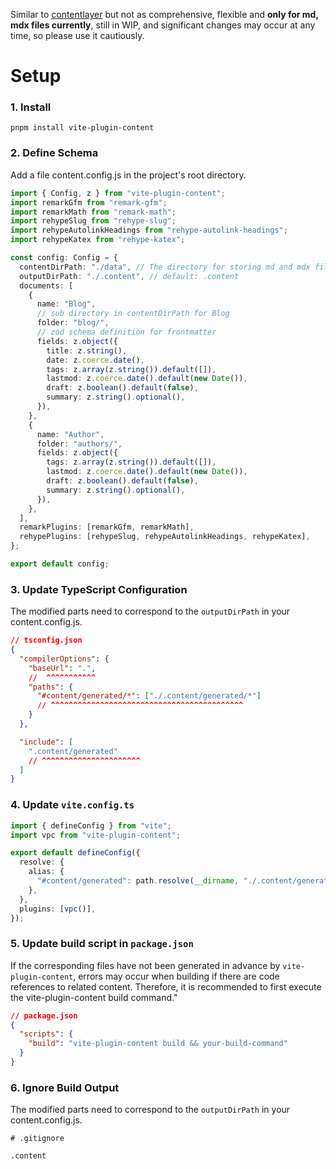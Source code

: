 Similar to [contentlayer](https://contentlayer.dev/) but not as comprehensive, flexible and **only for md, mdx files currently**, still in WIP, and significant changes may occur at any time, so please use it cautiously.

# Setup

### 1. Install

`pnpm install vite-plugin-content`

### 2. Define Schema

Add a file content.config.js in the project's root directory.

```ts
import { Config, z } from "vite-plugin-content";
import remarkGfm from "remark-gfm";
import remarkMath from "remark-math";
import rehypeSlug from "rehype-slug";
import rehypeAutolinkHeadings from "rehype-autolink-headings";
import rehypeKatex from "rehype-katex";

const config: Config = {
  contentDirPath: "./data", // The directory for storing md and mdx files.
  outputDirPath: "./.content", // default: .content
  documents: [
    {
      name: "Blog",
      // sub directory in contentDirPath for Blog
      folder: "blog/",
      // zod schema definition for frontmatter
      fields: z.object({
        title: z.string(),
        date: z.coerce.date(),
        tags: z.array(z.string()).default([]),
        lastmod: z.coerce.date().default(new Date()),
        draft: z.boolean().default(false),
        summary: z.string().optional(),
      }),
    },
    {
      name: "Author",
      folder: "authors/",
      fields: z.object({
        tags: z.array(z.string()).default([]),
        lastmod: z.coerce.date().default(new Date()),
        draft: z.boolean().default(false),
        summary: z.string().optional(),
      }),
    },
  ],
  remarkPlugins: [remarkGfm, remarkMath],
  rehypePlugins: [rehypeSlug, rehypeAutolinkHeadings, rehypeKatex],
};

export default config;
```

### 3. Update TypeScript Configuration

The modified parts need to correspond to the `outputDirPath` in your content.config.js.

```json
// tsconfig.json
{
  "compilerOptions": {
    "baseUrl": ".",
    //  ^^^^^^^^^^^
    "paths": {
      "#content/generated/*": ["./.content/generated/*"]
      // ^^^^^^^^^^^^^^^^^^^^^^^^^^^^^^^^^^^^^^^^^^^
    }
  },

  "include": [
    ".content/generated"
    // ^^^^^^^^^^^^^^^^^^^^^^
  ]
}
```

### 4. Update `vite.config.ts`

```ts
import { defineConfig } from "vite";
import vpc from "vite-plugin-content";

export default defineConfig({
  resolve: {
    alias: {
      "#content/generated": path.resolve(__dirname, "./.content/generated"),
    },
  },
  plugins: [vpc()],
});
```

### 5. Update build script in `package.json`

If the corresponding files have not been generated in advance by `vite-plugin-content`, errors may occur when building if there are code references to related content. Therefore, it is recommended to first execute the vite-plugin-content build command."

```json
// package.json
{
  "scripts": {
    "build": "vite-plugin-content build && your-build-command"
  }
}
```

### 6. Ignore Build Output

The modified parts need to correspond to the `outputDirPath` in your content.config.js.

```
# .gitignore

.content
```
